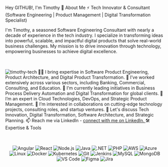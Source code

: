 Hey GITHUB!, I'm Timothy 👋
About Me ⚡
Tech Innovator & Consultant (Software Engineering | Product Management | Digital Transformation Specialist)

I'm Timothy, a seasoned Software Engineering Consultant with nearly a decade of experience in the tech industry. I specialize in transforming ideas into powerful, scalable, and impactful digital products that solve real-world business challenges. My mission is to drive innovation through technology, empowering businesses to achieve digital excellence.


<br>
<br>
<img src="https://komarev.com/ghpvc/?username=timothy-tech&label=Profile%20views&color=6805D3&style=flat" alt="timothy-tech" />
👨‍💻 I bring expertise in Software Product Engineering, Product Architecture, and Digital Product Transformation.
💼 I’ve worked extensively across various sectors, including Banking, Commercial, Consulting, and Education.
🚀 I’m currently leading initiatives in Business Process Delivery Automation and Digital Transformation for global clients.
🌱 I’m an expert in Cloud Technologies, DevOps, and Strategic Product Management.
🤝 I’m interested in collaborations on cutting-edge technology projects, consulting roles, and startup ventures.
💬 Let's discuss Tech Innovation, Digital Transformation, Software Architecture, and Strategic Planning.
📫 Reach me via LinkedIn - <a href="https://www.linkedin.com/in/timothy-oluwole-0100a89b/"> connect with me on LinkedIn. </a>  
🛠️ Expertise & Tools

<br>
<br>
<br>
<p align="center"> 
<img alt="Angular" src="https://img.shields.io/badge/Angular-DD0031?style=for-the-badge&logo=angular&logoColor=white" />
<img alt="React" src="https://img.shields.io/badge/React-61DAFB?style=for-the-badge&logo=react&logoColor=white" />
<img alt="Node.js" src="https://img.shields.io/badge/Node.js-339933?style=for-the-badge&logo=nodedotjs&logoColor=white" />
<img alt="Java" src="https://img.shields.io/badge/Java-007396?style=for-the-badge&logo=java&logoColor=white" />
<img alt=".NET" src="https://img.shields.io/badge/.NET-512BD4?style=for-the-badge&logo=dotnet&logoColor=white" />
<img alt="PHP" src="https://img.shields.io/badge/PHP-777BB4?style=for-the-badge&logo=php&logoColor=white" />
<img alt="AWS" src="https://img.shields.io/badge/AWS-232F3E?style=for-the-badge&logo=amazon-aws&logoColor=white" />
<img alt="Azure" src="https://img.shields.io/badge/Azure-0078D4?style=for-the-badge&logo=microsoft-azure&logoColor=white" />
<img alt="Linux" src="https://img.shields.io/badge/Linux-FCC624?style=for-the-badge&logo=linux&logoColor=black" />
<img alt="Docker" src="https://img.shields.io/badge/Docker-2496ED?style=for-the-badge&logo=docker&logoColor=white" />
<img alt="Kubernetes" src="https://img.shields.io/badge/Kubernetes-326CE5?style=for-the-badge&logo=kubernetes&logoColor=white" />
<img alt="Git" src="https://img.shields.io/badge/Git-F05032?style=for-the-badge&logo=git&logoColor=white" />
<img alt="Jenkins" src="https://img.shields.io/badge/Jenkins-D24939?style=for-the-badge&logo=jenkins&logoColor=white" />
<img alt="MySQL" src="https://img.shields.io/badge/MySQL-4479A1?style=for-the-badge&logo=mysql&logoColor=white" />
<img alt="MongoDB" src="https://img.shields.io/badge/MongoDB-4EA94B?style=for-the-badge&logo=mongodb&logoColor=white" />
<img alt="VS Code" src="https://img.shields.io/badge/VS_Code-0078D4?style=for-the-badge&logo=visual-studio-code&logoColor=white" />
<img alt="Figma" src="https://img.shields.io/badge/Figma-F24E1E?style=for-the-badge&logo=figma&logoColor=white" />
<img alt="Jira" src="https://img.shields.io/badge/Jira-0052CC?style=for-the-badge&logo=jira&logoColor=white" />
</p>

<br/>


<br/>

</details>
